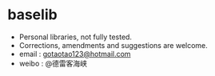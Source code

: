 # baselib
* Personal libraries, not fully tested.
* Corrections, amendments and suggestions are welcome.
* email : gotaotao123@hotmail.com
* weibo : @德雷客海峡
